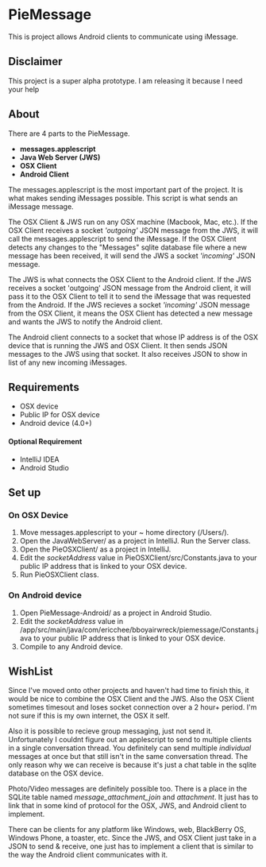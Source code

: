 # PieMessage
This is project allows Android clients to communicate using iMessage.


## Disclaimer
This project is a super alpha prototype. I am releasing it because I need your help

## About

There are 4 parts to the PieMessage.
- **messages.applescript**
- **Java Web Server (JWS)**
- **OSX Client**
- **Android Client**

The messages.applescript is the most important part of the project. It is what makes sending iMessages possible. This script is what sends an iMessage message.

The OSX Client & JWS run on any OSX machine (Macbook, Mac, etc.).
If the OSX Client receives a socket *'outgoing'* JSON message from the JWS, it will call the messages.applescript to send the iMessage. If the OSX Client detects any changes to the "Messages" sqlite database file where a new message has been received, it will send the JWS a socket *'incoming'* JSON message.

The JWS is what connects the OSX Client to the Android client. If the JWS receives a socket 'outgoing' JSON message from the Android client, it will pass it to the OSX Client to tell it to send the iMessage that was requested from the Android. If the JWS recieves a socket *'incoming'* JSON message from the OSX Client, it means the OSX Client has detected a new message and wants the JWS to notify the Android client.

The Android client connects to a socket that whose IP address is of the OSX device that is running the JWS and OSX Client. It then sends JSON messages to the JWS using that socket. It also receives JSON to show in list of any new incoming iMessages.

## Requirements
- OSX device
- Public IP for OSX device
- Android device (4.0+)

#### Optional Requirement
- IntelliJ IDEA
- Android Studio

## Set up
### On OSX Device
1. Move messages.applescript to your ~ home directory (/Users/<username>).
2. Open the JavaWebServer/ as a project in IntelliJ. Run the Server class.
3. Open the PieOSXClient/ as a project in IntelliJ.
4. Edit the *socketAddress* value in PieOSXClient/src/Constants.java to your public IP address that is linked to your OSX device.
5. Run PieOSXClient class.

### On Android device
1. Open PieMessage-Android/ as a project in Android Studio.
2. Edit the *socketAddress* value in /app/src/main/java/com/ericchee/bboyairwreck/piemessage/Constants.java to your public IP address that is linked to your OSX device.
3. Compile to any Android device.

## WishList
Since I've moved onto other projects and haven't had time to finish this, it would be nice to combine the OSX Client and the JWS. Also the OSX Client sometimes timesout and loses socket connection over a 2 hour+ period. I'm not sure if this is my own internet, the OSX it self.

Also it is possible to recieve group messaging, just not send it. Unfortunately I couldnt figure out an applescript to send to multiple clients in a single conversation thread. You definitely can send multiple *individual* messages at once but that still isn't in the same conversation thread. The only reason why we can receive is because it's just a chat table in the sqlite database on the OSX device.

Photo/Video messages are definitely possible too. There is a place in the SQLite table named *message_attachment_join* and *attachment*. It just has to link that in some kind of protocol for the OSX, JWS, and Android client to implement.

There can be clients for any platform like Windows, web, BlackBerry OS, Windows Phone, a toaster, etc. Since the JWS, and OSX Client just take in a JSON to send & receive, one just has to implement a client that is similar to the way the Android client communicates with it.





